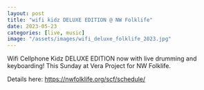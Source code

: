 ```yaml
---
layout: post
title: "wifi kidz DELUXE EDITION @ NW Folklife"
date: 2023-05-23
categories: [live, music]
image: "/assets/images/wifi_deluxe_folklife_2023.jpg"
---
```


Wifi Cellphone Kidz DELUXE EDITION now with live drumming and keyboarding!
This Sunday at Vera Project for NW Folklife.

Details here:
https://nwfolklife.org/scf/schedule/
